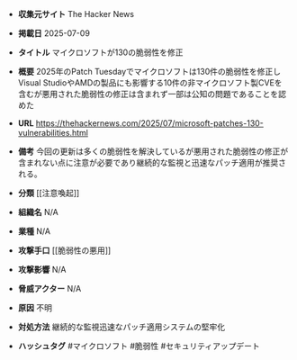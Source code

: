 - **収集元サイト**
The Hacker News

- **掲載日**
2025-07-09

- **タイトル**
マイクロソフトが130の脆弱性を修正

- **概要**
2025年のPatch Tuesdayでマイクロソフトは130件の脆弱性を修正しVisual StudioやAMDの製品にも影響する10件の非マイクロソフト製CVEを含むが悪用された脆弱性の修正は含まれず一部は公知の問題であることを認めた

- **URL**
https://thehackernews.com/2025/07/microsoft-patches-130-vulnerabilities.html

- **備考**
今回の更新は多くの脆弱性を解決しているが悪用された脆弱性の修正が含まれない点に注意が必要であり継続的な監視と迅速なパッチ適用が推奨される。

- **分類**
[[注意喚起]]

- **組織名**
N/A

- **業種**
N/A

- **攻撃手口**
[[脆弱性の悪用]]

- **攻撃影響**
N/A

- **脅威アクター**
N/A

- **原因**
不明

- **対処方法**
継続的な監視迅速なパッチ適用システムの堅牢化

- **ハッシュタグ**
#マイクロソフト #脆弱性 #セキュリティアップデート
